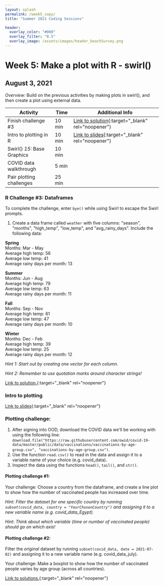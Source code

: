 ```yaml
---
layout: splash
permalink: /week5_copy/
title: "Summer 2021 Coding Sessions"

header:
  overlay_color: "#000"
  overlay_filter: "0.5"
  overlay_image: /assets/images/header_beachSurvey.png
---
```


# Week 5: Make a plot with R - swirl()
## August 3, 2021

*Overview:* Build on the previous activities by making plots in swirl(), and then create a plot using external data.

| Activity | Time | Additional Info |
| ---- | ---- | ----- |
| Finish challenge #3 | 10 min | [Link to solution](https://docs.google.com/document/d/1fgN75_kFzfvOUi2KBYl_TVfaJqnOUT_E4BbVDwRvPD0){:target="_blank" rel="noopener"} |
| Intro to plotting in R | 10 min | [Link to slides](https://docs.google.com/presentation/d/1gtRgRqaC8f2YwP_maVQE8wsT4thj8i19127gA32Z2tE){:target="_blank" rel="noopener"} |
| Swirl()  *15:* Base Graphics | 10 min |  |
| COVID data walkthrough | 5 min |  |
| Pair plotting challenges | 25 min |  |

### R Challenge #3: Dataframes

To complete the challenge, enter `bye()` while using Swirl to escape the Swirl prompts.

1) Create a data frame called `weather` with five columns: "season", "months", "high_temp", "low_temp", and "avg_rainy_days". Include the following data:

**Spring**  
Months: Mar - May  
Average high temp: 56  
Average low temp: 41  
Average rainy days per month: 13

**Summer**  
Months: Jun - Aug  
Average high temp: 79  
Average low temp: 63  
Average rainy days per month: 11

**Fall**  
Months: Sep - Nov  
Average high temp: 61  
Average low temp: 47  
Average rainy days per month: 10

**Winter**  
Months: Dec - Feb  
Average high temp: 39  
Average low temp: 25  
Average rainy days per month: 12

*Hint 1: Start out by creating one vector for each column.*

*Hint 2: Remember to use quotation marks around character strings!*

[Link to solution.](https://docs.google.com/document/d/1r0D-4Fi4AElgUImgSWhgIivutpqSkry6B4rP7SaoFdI){:target="_blank" rel="noopener"}

### Intro to plotting

[Link to slides](https://docs.google.com/presentation/d/1gtRgRqaC8f2YwP_maVQE8wsT4thj8i19127gA32Z2tE){:target="_blank" rel="noopener"}

### Plotting challenge:

1) After signing into OOD, download the COVID data we'll be working with using the following line: `download.file("https://raw.githubusercontent.com/owid/covid-19-data/master/public/data/vaccinations/vaccinations-by-age-group.csv", "vaccinations-by-age-group.csv")`.  
2) Use the function `read.csv()` to read in the data and assign it to a variable name of your choice (e.g. covid_data).  
3) Inspect the data using the functions `head()`, `tail()`, and `str()`.

#### Plotting challenge #1:

Your challenge: Choose a country from the dataframe, and create a line plot to show how the number of vaccinated people has increased over time.

*Hint: Filter the dataset for one specific country by running `subset(covid_data, country = "YourChosenCountry")` and assigning it to a new variable name (e.g. covid_data_Egypt).*

*Hint: Think about which variable (time or number of vaccinated people) should go on which axis!*

#### Plotting challenge #2:

Filter the *original* dataset by running `subset(covid_data, date = 2021-07-02)` and assigning it to a new variable name (e.g. covid_data_july).  

Your challenge: Make a boxplot to show how the number of vaccinated people varies by age group (across all countries).

[Link to solutions.](link){:target="_blank" rel="noopener"}
